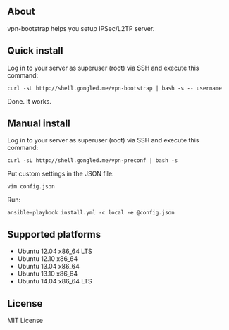 ## About

vpn-bootstrap helps you setup IPSec/L2TP server.

## Quick install

Log in to your server as superuser (root) via SSH and execute this command:

    curl -sL http://shell.gongled.me/vpn-bootstrap | bash -s -- username

Done. It works.

## Manual install

Log in to your server as superuser (root) via SSH and execute this command:

    curl -sL http://shell.gongled.me/vpn-preconf | bash -s

Put custom settings in the JSON file:

    vim config.json

Run:

    ansible-playbook install.yml -c local -e @config.json

## Supported platforms

* Ubuntu 12.04 x86_64 LTS
* Ubuntu 12.10 x86_64
* Ubuntu 13.04 x86_64
* Ubuntu 13.10 x86_64
* Ubuntu 14.04 x86_64 LTS

## License

MIT License
